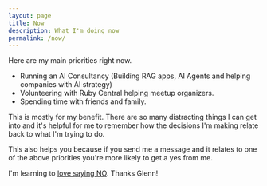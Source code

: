 ```yaml
---
layout: page
title: Now
description: What I'm doing now
permalink: /now/
---
```


Here are my main priorities right now.
- Running an AI Consultancy (Building RAG apps, AI Agents and helping companies with AI strategy)
- Volunteering with Ruby Central helping meetup organizers.
- Spending time with friends and family.

This is mostly for my benefit. There are so many distracting things I can get into and it's helpful for me to remember how the decisions I'm making relate back to what I'm trying to do.

This also helps you because if you send me a message and it relates to one of the above priorities you're more likely to get a yes from me.

I'm learning to [love saying NO](https://www.youtube.com/watch?v=HpqwwonLxds). Thanks Glenn!